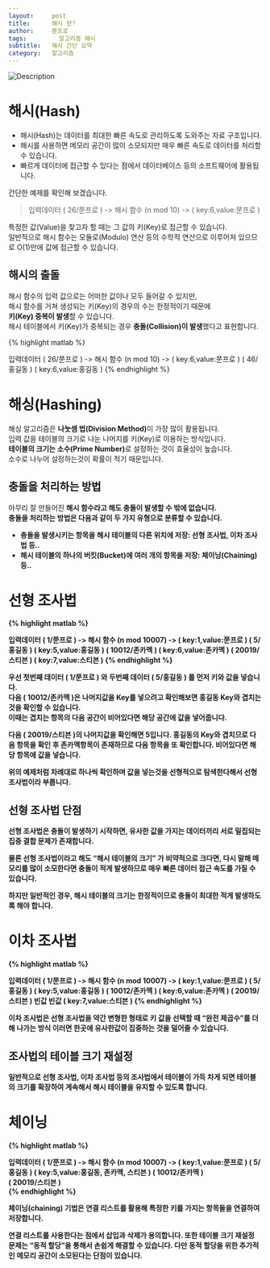 ```yaml
---
layout:     post
title:      해시 란?
author:     쭌프로
tags: 		  알고리즘 해시
subtitle:   해시 간단 요약
category:   알고리즘
---
```

<!-- Start Writing Below in Markdown -->


![Description](https://alalstjr.github.io/jjunpro.github.io/img/ag-bg.png)

# 해시(Hash)

  - 해시(Hash)는 데이터를 최대한 빠른 속도로 관리하도록 도와주는 자료 구조입니다. <br/>
  - 해시를 사용하면 메모리 공간이 많이 소모되지만 매우 빠른 속도로 데이터를 처리할 수 있습니다. <br/>
  - 빠르게 데이터에 접근할 수 있다는 점에서 데이터베이스 등의 소프트웨어에 활용됩니다.
  
간단한 예제를 확인해 보겠습니다.

> 입력데이터 ( 26/쭌프로 ) -> 해시 함수 (n mod 10) -> ( key:6,value:쭌프로 )

특정한 값(Value)을 찾고자 할 때는 그 값의 키(Key)로 접근할 수 있습니다. <br/>
일반적으로 해시 함수는 모듈로(Modulo) 연산 등의 수학적 연산으로 이루어져 있으므로 O(1)만에 값에 접근할 수 있습니다.

## 해시의 출돌

해시 함수의 입력 값으로는 어떠한 값이나 모두 들어갈 수 있지만, <br/>
해시 함수를 거쳐 생성되는 키(Key)의 경우의 수는 한정적이기 때문에 <br/>
<b>키(Key) 중복이 발생</b>할 수 있습니다. <br/>
해시 테이블에서 키(Key)가 중복되는 경우 <b>충돌(Collision)이 발생</b>했다고 표현합니다.

{% highlight matlab %}

  입력데이터 
  ( 26/쭌프로 ) -> 해시 함수 (n mod 10) -> ( key:6,value:쭌프로 )
  ( 46/홍길동 )                           ( key:6,value:홍길동 )
{% endhighlight %}

# 해싱(Hashing)

해싱 알고리즘은 <b>나눗셈 법(Division Method)</b>이 가장 많이 활용됩니다. <br/>
입력 값을 테이블의 크기로 나눈 나머지를 키(Key)로 이용하는 방식입니다. <br/>
<b>테이블의 크기는 소수(Prime Number)</b>로 설정하는 것이 효율성이 높습니다. <br/>
소수로 나누어 설정하는것이 확률이 적기 때문입니다.

## 충돌을 처리하는 방법

아무리 잘 만들어진 <b>해시 함수라고 해도 충돌이 발생할 수 밖에<b/> 없습니다. <br/>
충돌을 처리하는 방법은 다음과 같이 두 가지 유형으로 분류할 수 있습니다.
  
  - 충돌을 발생시키는 항목을 해시 <b>테이블의 다른 위치</b>에 저장: 선형 조사법, 이차 조사법 등..
  - 해시 테이블의 하나의 버킷(Bucket)에 <b>여러 개의 항목을 저장</b>: 체이닝(Chaining)등..

# 선형 조사법

{% highlight matlab %}

  입력데이터 
  ( 1/쭌프로 ) -> 해시 함수 (n mod 10007) -> ( key:1,value:쭌프로 )
  ( 5/홍길동 )                              ( key:5,value:홍길동 )
  ( 10012/존카멕 )                          ( key:6,value:존카멕 )
  ( 20019/스티븐 )                          ( key:7,value:스티븐 )
{% endhighlight %}

우선 첫번째 데이터 ( 1/쭌프로 ) 와 두번째 데이터 ( 5/홍길동 ) 를 먼저 키와 값을 넣습니다. <br/>
다음 ( 10012/존카멕 )은 나머지값을 Key를 넣으려고 확인해보면 홍길동 Key와 겹치는 것을 확인할 수 있습니다. <br/>
이때는 겹치는 항목의 다음 공간이 비어있다면 해당 공간에 값을 넣어줍니다.

다음 ( 20019/스티븐 )의 나머지값을 확인해면 5입니다.
홍길동의 Key와 겹치므로 다음 항목을 확인 후 존카멕항목이 존재하므로
다음 항목을 또 확인합니다. 비어있다면 해당 항목에 값을 넣습니다.

위의 예제처럼 차례대로 하나씩 확인하며 값을 넣는것을 
선형적으로 탐색한다해서 선형 조사법이라 부릅니다.

## 선형 조사법 단점

선형 조사법은 충돌이 발생하기 시작하면, 유사한 값을 가지는 데이터끼리 서로 밀집되는 <b>집중 결합<b/> 문제가 존재합니다.

물론 선형 조사법이라고 해도 <q>해시 테이블의 크기</q> 가 비약적으로 크다면, 
다시 말해 메모리를 많이 소모한다면 충돌이 적게 발생하므로 매우
빠른 데이터 접근 속도를 가질 수 있습니다.

하지만 일반적인 경우, 해시 테이블의 크기는 한정적이므로 충돌이 최대한 적게 발생하도록 해야 합니다.

# 이차 조사법 


{% highlight matlab %}

  입력데이터 
  ( 1/쭌프로 ) -> 해시 함수 (n mod 10007) -> ( key:1,value:쭌프로 )
  ( 5/홍길동 )                              ( key:5,value:홍길동 )
  ( 10012/존카멕 )                          ( key:6,value:존카멕 )
  ( 20019/스티븐 )                          빈값
                                           빈값
                                           ( key:7,value:스티븐 )
{% endhighlight %}

이차 조사법은 선형 조사법을 약간 변형한 형태로 키 값을 선택할 때 <q>완전 제곱수</q>를 더해 나가는 방식
이러면 한곳에 유사한값이 집중하는 것을 덜어줄 수 있습니다.

## 조사법의 테이블 크기 재설정

일반적으로 선형 조사법, 이차 조사법 등의 조사법에서 테이블이 가득 차게 되면 
테이블의 크기를 확장하여 계속해서 해시 테이블을 유지할 수 있도록 합니다.

# 체이닝

{% highlight matlab %}

  입력데이터 
  ( 1/쭌프로 ) -> 해시 함수 (n mod 10007) -> ( key:1,value:쭌프로 )
  ( 5/홍길동 )                              ( key:5,value:홍길동, 존카멕, 스티븐 )
  ( 10012/존카멕 )                         
  ( 20019/스티븐 )                          
{% endhighlight %}

체이닝(chaining) 기법은 연결 리스트를 활용해 특정한 키를 가지는 항목들을 연결하여 저장합니다.

연결 리스트를 사용한다는 점에서 삽입과 삭제가 용의합니다.
또한 테이블 크기 재설정 문제는 <q>동적 할당</q>을 통해서 손쉽게 해결할 수 있습니다.
다만 동적 할당을 위한 추가적인 메모리 공간이 소모된다는 단점이 있습니다.
